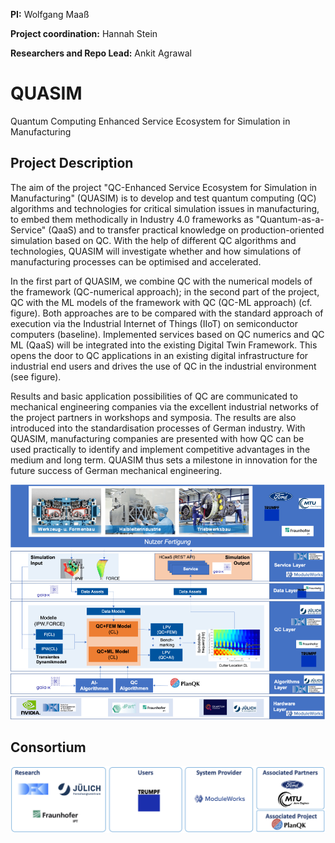 **PI:** Wolfgang Maaß

**Project coordination:** Hannah Stein

**Researchers and Repo Lead:** Ankit Agrawal

# QUASIM
Quantum Computing Enhanced Service Ecosystem for Simulation in Manufacturing


## Project Description
The aim of the project "QC-Enhanced Service Ecosystem for Simulation in Manufacturing" (QUASIM) is to develop and test quantum computing (QC) algorithms and technologies for critical simulation issues in manufacturing, to embed them methodically in Industry 4.0 frameworks as "Quantum-as-a-Service" (QaaS) and to transfer practical knowledge on production-oriented simulation based on QC. With the help of different QC algorithms and technologies, QUASIM will investigate whether and how simulations of manufacturing processes can be optimised and accelerated. 

In the first part of QUASIM, we combine QC with the numerical models of the framework (QC-numerical approach); in the second part of the project, QC with the ML models of the framework with QC (QC-ML approach) (cf. figure). Both approaches are to be compared with the standard approach of execution via the Industrial Internet of Things (IIoT) on semiconductor computers (baseline). Implemented services based on QC numerics and QC ML (QaaS) will be integrated into the existing Digital Twin Framework. This opens the door to QC applications in an existing digital infrastructure for industrial end users and drives the use of QC in the industrial environment (see figure). 

Results and basic application possibilities of QC are communicated to mechanical engineering companies via the excellent industrial networks of the project partners in workshops and symposia. The results are also introduced into the standardisation processes of German industry. With QUASIM, manufacturing companies are presented with how QC can be used practically to identify and implement competitive advantages in the medium and long term. QUASIM thus sets a milestone in innovation for the future success of German mechanical engineering.

<img src="ecosystem.png" width="800"> 

## Consortium
<img src="consortium.png" width="800"> 

